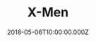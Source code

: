 ---
title: "X-Men"
year: 2000
date: 2018-05-06T10:00:00.000Z
permalink: /almanac/movies/2018-05-06-x-men/index.html
rating: 3
tmdbid: 36657
---